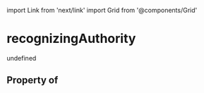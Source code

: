 import Link from 'next/link'
import Grid from '@components/Grid'

# recognizingAuthority

undefined

## Property of



